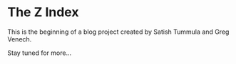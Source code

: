 # The Z Index

This is the beginning of a blog project created by Satish Tummula and Greg Venech.

Stay tuned for more...
